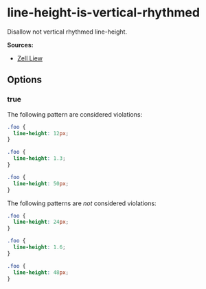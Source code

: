 # line-height-is-vertical-rhythmed

Disallow not vertical rhythmed line-height.

**Sources:**

- [Zell Liew](https://zellwk.com/blog/why-vertical-rhythms/)

## Options

### true

The following pattern are considered violations:

```css
.foo {
  line-height: 12px;
}
```

```css
.foo {
  line-height: 1.3;
}
```

```css
.foo {
  line-height: 50px;
}
```

The following patterns are _not_ considered violations:

```css
.foo {
  line-height: 24px;
}
```

```css
.foo {
  line-height: 1.6;
}
```

```css
.foo {
  line-height: 48px;
}
```
